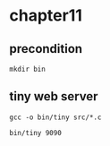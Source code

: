 # chapter11

## precondition
````shell
mkdir bin
````

## tiny web server

    gcc -o bin/tiny src/*.c

    bin/tiny 9090

